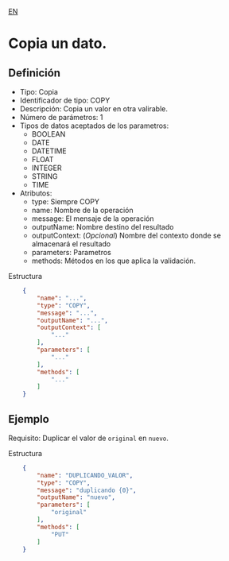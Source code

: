 [EN](COPY.md)
# Copia un dato.

## Definición
* Tipo: Copia
* Identificador de tipo: COPY
* Descripción: Copia un valor en otra valirable.
* Número de parámetros: 1
* Tipos de datos aceptados de los parametros:
  * BOOLEAN
  * DATE
  * DATETIME
  * FLOAT
  * INTEGER
  * STRING
  * TIME
* Atributos:
  * type: Siempre COPY
  * name: Nombre de la operación
  * message: El mensaje de la operación
  * outputName: Nombre destino del resultado
  * outputContext: (_Opcional_) Nombre del contexto donde se almacenará el resultado
  * parameters: Parametros
  * methods: Métodos en los que aplica la validación.

Estructura
```json
	{
		"name": "...",
		"type": "COPY",
		"message": "...",
		"outputName": "...",
		"outputContext": [
			"..."
		],
		"parameters": [
			"..."
		],
		"methods": [
			"..."
		]
	}
```
## Ejemplo

Requisito: Duplicar el valor de `original` en `nuevo`.

Estructura
```json
	{
		"name": "DUPLICANDO_VALOR",
		"type": "COPY",
		"message": "duplicando {0}",
		"outputName": "nuevo",
		"parameters": [
			"original"
		],
		"methods": [
			"PUT"
		]
	}
```
